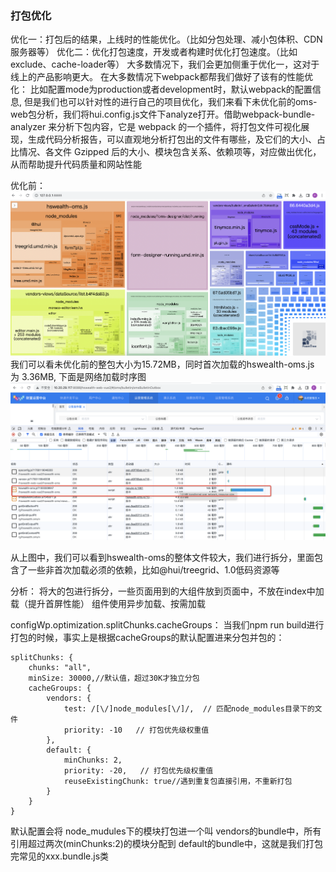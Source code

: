 ### 打包优化

优化一：打包后的结果，上线时的性能优化。（比如分包处理、减小包体积、CDN服务器等）
优化二：优化打包速度，开发或者构建时优化打包速度。（比如exclude、cache-loader等）
大多数情况下，我们会更加侧重于优化一，这对于线上的产品影响更大。
在大多数情况下webpack都帮我们做好了该有的性能优化：
比如配置mode为production或者development时，默认webpack的配置信息, 但是我们也可以针对性的进行自己的项目优化，我们来看下未优化前的oms-web包分析，我们将hui.config.js文件下analyze打开。借助webpack-bundle-analyzer 来分析下包内容，它是 webpack 的一个插件，将打包文件可视化展现，生成代码分析报告，可以直观地分析打包出的文件有哪些，及它们的大小、占比情况、各文件 Gzipped 后的大小、模块包含关系、依赖项等，对应做出优化，从而帮助提升代码质量和网站性能

优化前：
<img src="../pictures/youhua01.png">
我们可以看未优化前的整包大小为15.72MB，同时首次加载的hswealth-oms.js 为 3.36MB, 下面是网络加载时序图
<img src="../pictures/youhua02.png">


从上图中，我们可以看到hswealth-oms的整体文件较大，我们进行拆分，里面包含了一些非首次加载必须的依赖，比如@hui/treegrid、1.0低码资源等



分析：
将大的包进行拆分，一些页面用到的大组件放到页面中，不放在index中加载（提升首屏性能）
组件使用异步加载、按需加载


configWp.optimization.splitChunks.cacheGroups：
当我们npm run build进行打包的时候，事实上是根据cacheGroups的默认配置进来分包并包的：
```
splitChunks: {
    chunks: "all",
    minSize: 30000,//默认值，超过30K才独立分包
    cacheGroups: {
        vendors: {
            test: /[\/]node_modules[\/]/,  // 匹配node_modules目录下的文件
            priority: -10   // 打包优先级权重值
        },
        default: {
            minChunks: 2,
            priority: -20,   // 打包优先级权重值
            reuseExistingChunk: true//遇到重复包直接引用，不重新打包
        }
    }
}
```
默认配置会将 node_mudules下的模块打包进一个叫 vendors的bundle中，所有引用超过两次(minChunks:2)的模块分配到 default的bundle中，这就是我们打包完常见的xxx.bundle.js类